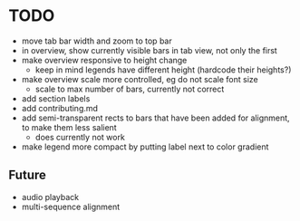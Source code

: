 # TODO

- move tab bar width and zoom to top bar
- in overview, show currently visible bars in tab view, not only the first
- make overview responsive to height change
  - keep in mind legends have different height (hardcode their heights?)
- make overview scale more controlled, eg do not scale font size
  - scale to max number of bars, currently not correct
- add section labels
- add contributing.md
- add semi-transparent rects to bars that have been added for alignment, to make them less salient
  - does currently not work
- make legend more compact by putting label next to color gradient

## Future

- audio playback
- multi-sequence alignment
